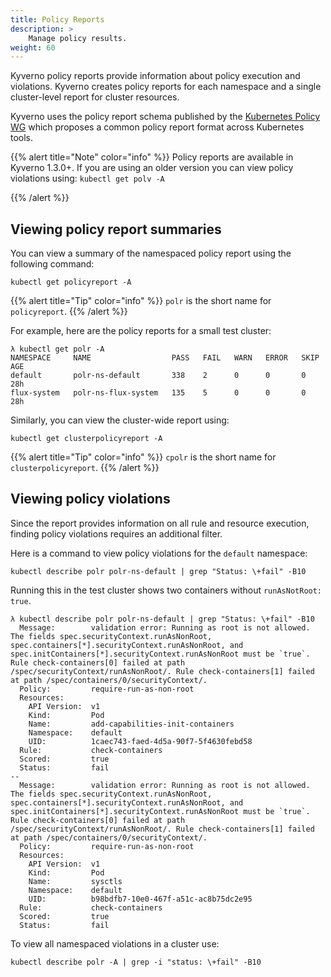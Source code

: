 ```yaml
---
title: Policy Reports
description: >
    Manage policy results.
weight: 60
---
```


Kyverno policy reports provide information about policy execution and violations. Kyverno creates policy reports for each namespace and a single cluster-level report for cluster resources.

Kyverno uses the policy report schema published by the [Kubernetes Policy WG](https://github.com/kubernetes-sigs/wg-policy-prototypes/tree/master/policy-report) which proposes a common policy report format across Kubernetes tools.

{{% alert title="Note" color="info" %}}
Policy reports are available in Kyverno 1.3.0+. If you are using an older version you can view policy violations using: 
    `kubectl get polv -A`

{{% /alert %}}

## Viewing policy report summaries

You can view a summary of the namespaced policy report using the following command:

```shell
kubectl get policyreport -A
```

{{% alert title="Tip" color="info" %}}
`polr` is the short name for `policyreport`.
{{% /alert %}}

For example, here are the policy reports for a small test cluster:

```shell
λ kubectl get polr -A
NAMESPACE     NAME                  PASS   FAIL   WARN   ERROR   SKIP   AGE
default       polr-ns-default       338    2      0      0       0      28h
flux-system   polr-ns-flux-system   135    5      0      0       0      28h
```

Similarly, you can view the cluster-wide report using:

```shell
kubectl get clusterpolicyreport -A
```

{{% alert title="Tip" color="info" %}}
`cpolr` is the short name for `clusterpolicyreport`.
{{% /alert %}}


## Viewing policy violations

Since the report provides information on all rule and resource execution, finding policy violations requires an additional filter. 

Here is a command to view policy violations for the `default` namespace:

```shell
kubectl describe polr polr-ns-default | grep "Status: \+fail" -B10
```

Running this in the test cluster shows two containers without `runAsNotRoot: true`.

```shell
λ kubectl describe polr polr-ns-default | grep "Status: \+fail" -B10
  Message:        validation error: Running as root is not allowed. The fields spec.securityContext.runAsNonRoot, spec.containers[*].securityContext.runAsNonRoot, and spec.initContainers[*].securityContext.runAsNonRoot must be `true`. Rule check-containers[0] failed at path /spec/securityContext/runAsNonRoot/. Rule check-containers[1] failed at path /spec/containers/0/securityContext/.
  Policy:         require-run-as-non-root
  Resources:
    API Version:  v1
    Kind:         Pod
    Name:         add-capabilities-init-containers
    Namespace:    default
    UID:          1caec743-faed-4d5a-90f7-5f4630febd58
  Rule:           check-containers
  Scored:         true
  Status:         fail
--
  Message:        validation error: Running as root is not allowed. The fields spec.securityContext.runAsNonRoot, spec.containers[*].securityContext.runAsNonRoot, and spec.initContainers[*].securityContext.runAsNonRoot must be `true`. Rule check-containers[0] failed at path /spec/securityContext/runAsNonRoot/. Rule check-containers[1] failed at path /spec/containers/0/securityContext/.
  Policy:         require-run-as-non-root
  Resources:
    API Version:  v1
    Kind:         Pod
    Name:         sysctls
    Namespace:    default
    UID:          b98bdfb7-10e0-467f-a51c-ac8b75dc2e95
  Rule:           check-containers
  Scored:         true
  Status:         fail
```

To view all namespaced violations in a cluster use:

```shell
kubectl describe polr -A | grep -i "status: \+fail" -B10
```

